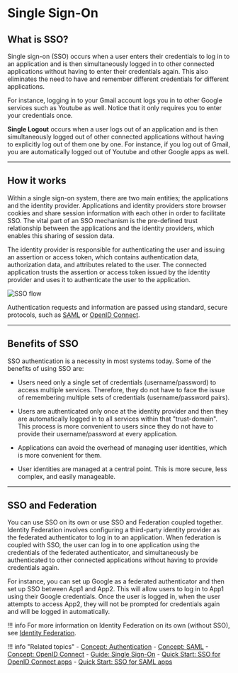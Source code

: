 # Single Sign-On

## What is SSO?

Single sign-on (SSO) occurs when a user enters their credentials to log in to an application and is then simultaneously logged in to other connected applications without having to enter their credentials again. This also eliminates the need to have and remember different credentials for different applications. 

For instance, logging in to your Gmail account logs you in to other Google services such as Youtube as well. Notice that it only requires you to enter your credentials once. 

**Single Logout** occurs when a user logs out of an application and is then simultaneously logged out of other connected applications without having to explicitly log out of them one by one. For instance, if you log out of Gmail, you are automatically logged out of Youtube and other Google apps as well. 

----

## How it works

Within a single sign-on system, there are two main entities; the applications and the identity provider. Applications and identity providers store browser cookies and share session information with each other in order to facilitate SSO. The vital part of an SSO mechanism is the pre-defined trust relationship between the applications and the identity providers, which enables this sharing of session data. 

The identity provider is responsible for authenticating the user and issuing an assertion or access token, which contains authentication data, authorization data, and attributes related to the user. The connected application trusts the assertion or access token issued by the identity provider and uses it to authenticate the user to the application. 

<img name='sso-diagram' src='{{base_path}}/assets/img/concepts/sso-diagram.png' class='img-zoomable' alt="SSO flow"/>

Authentication requests and information are passed using standard, secure protocols, such as [SAML]({{base_path}}/authentication/intro-saml) or [OpenID Connect]({{base_path}}/authentication/intro-oidc/). 

<!---
!!! tip
    If you are wondering which protocol or standard would be the best fit for your application, see [OAuth2 vs. OIDC vs. SAML](TODO:link-to-concept) for a comparison between protocols. 
-->
----

## Benefits of SSO

SSO authentication is a necessity in most systems today. Some of the benefits of using SSO are:

- Users need only a single set of credentials (username/password) to access multiple services. Therefore, they do not have to face the issue of remembering multiple sets of credentials (username/password pairs).

- Users are authenticated only once at the identity provider and then they are automatically logged in to all services within that "trust-domain". This process is more convenient to users since they do not have to provide their username/password at every application.

- Applications can avoid the overhead of managing user identities, which is more convenient for them.

- User identities are managed at a central point. This is more secure, less complex, and easily manageable.

---


## SSO and Federation

You can use SSO on its own or use SSO and Federation coupled together. Identity Federation involves configuring a third-party identity provider as the federated authenticator to log in to an application. When federation is coupled with SSO, the user can log in to one application using the credentials of the federated authenticator, and simultaneously be authenticated to other connected applications without having to provide credentials again.

For instance, you can set up Google as a federated authenticator and then set up SSO between App1 and App2.  This will allow users to log in to App1 using their Google credentials. Once the user is logged in, when the user attempts to access App2, they will not be prompted for credentials again and will be logged in automatically. 

!!! info
    <!--- - For a more detailed comparison of SSO and Federation, see [SSO vs. Federation](TODO:link-to-concept).
    - --> For more information on Identity Federation on its own (without SSO), see [Identity Federation]({{base_path}}/identity-federation).


!!! info "Related topics"
    - [Concept: Authentication]({{base_path}}/guides/authentication-overview/)
    - [Concept: SAML]({{base_path}}/references/concepts/authentication/intro-saml/)
    - [Concept: OpenID Connect]({{base_path}}/references/concepts/authentication/intro-oidc/)
    - [Guide: Single Sign-On]({{base_path}}/guides/login/enable-single-sign-on)
    - [Quick Start: SSO for OpenID Connect apps]({{base_path}}/get-started/sample-use-cases/single-sign-on/#try-sso-with-oidc)
    - [Quick Start: SSO for SAML apps]({{base_path}}/get-started/sample-use-cases/single-sign-on/#try-sso-with-saml-20)
    <!--- - [Guide: Single Logout](TODO:link-to-guide) -->


